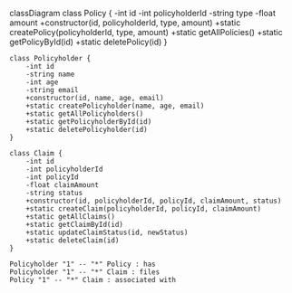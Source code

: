 classDiagram
    class Policy {
        -int id
        -int policyholderId
        -string type
        -float amount
        +constructor(id, policyholderId, type, amount)
        +static createPolicy(policyholderId, type, amount)
        +static getAllPolicies()
        +static getPolicyById(id)
        +static deletePolicy(id)
    }

    class Policyholder {
        -int id
        -string name
        -int age
        -string email
        +constructor(id, name, age, email)
        +static createPolicyholder(name, age, email)
        +static getAllPolicyholders()
        +static getPolicyholderById(id)
        +static deletePolicyholder(id)
    }

    class Claim {
        -int id
        -int policyholderId
        -int policyId
        -float claimAmount
        -string status
        +constructor(id, policyholderId, policyId, claimAmount, status)
        +static createClaim(policyholderId, policyId, claimAmount)
        +static getAllClaims()
        +static getClaimById(id)
        +static updateClaimStatus(id, newStatus)
        +static deleteClaim(id)
    }

    Policyholder "1" -- "*" Policy : has
    Policyholder "1" -- "*" Claim : files
    Policy "1" -- "*" Claim : associated with